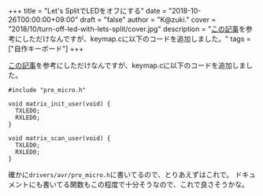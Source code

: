 +++
title = "Let's SplitでLEDをオフにする"
date = "2018-10-26T00:00:00+09:00"
draft = "false"
author = "K@zuki."
cover = "2018/10/turn-off-led-with-lets-split/cover.jpg"
description = "[この記事](http://nillpo.hatenablog.com/entry/2017/09/10/015939)を参考にしただけなんですが、keymap.cに以下のコードを追加しました。"
tags = ["自作キーボード"]
+++

[この記事](http://nillpo.hatenablog.com/entry/2017/09/10/015939)を参考にしただけなんですが、keymap.cに以下のコードを追加しました。

```
#include "pro_micro.h"

void matrix_init_user(void) {
  TXLED0;
  RXLED0;
}

void matrix_scan_user(void) {
  TXLED0;
  RXLED0;
}
```

確かに`drivers/avr/pro_micro.h`に書いてるので、とりあえずはこれで。
ドキュメントにも書いてる関数もこの程度で十分そうなので、これで良さそうかな。
